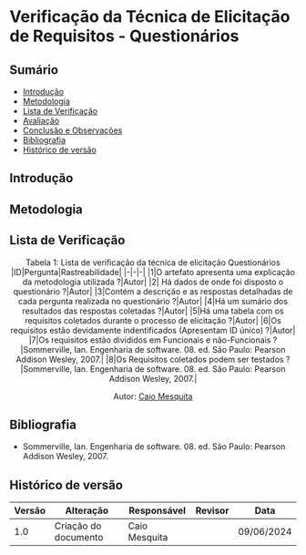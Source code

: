 # Verificação da Técnica de Elicitação de Requisitos - Questionários

## Sumário
* [Introdução](#Introdução)
* [Metodologia](#Metodologia)
* [Lista de Verificação](#Lista-de-Verificação)
* [Avaliação](#Avaliação)
* [Conclusão e Observações](#Conclusão-e-Observações)
* [Bibliografia](#bibliografia)
* [Histórico de versão](#Histórico-de-versão)

## Introdução

## Metodologia 


## Lista de Verificação



<center>

Tabela 1: Lista de verificação da técnica de elicitação Questionários
|ID|Pergunta|Rastreabilidade|
|-|-|-|
|1|O artefato apresenta uma explicação da metodologia utilizada ?|Autor|
|2| Há dados de onde foi disposto o questionário ?|Autor|
|3|Contém a descrição e as respostas detalhadas de cada pergunta realizada no questionário ?|Autor|
|4|Há um sumário dos resultados das respostas coletadas ?|Autor|
|5|Há uma tabela com os requisitos coletados durante o processo de elicitação ?|Autor|
|6|Os requisitos estão devidamente indentificados (Apresentam ID único) ?|Autor|
|7|Os requisitos estão divididos em Funcionais e não-Funcionais ?|Sommerville, Ian. Engenharia de software. 08. ed. São Paulo: Pearson Addison Wesley, 2007.|
|8|Os Requisitos coletados podem ser testados ?|Sommerville, Ian. Engenharia de software. 08. ed. São Paulo: Pearson Addison Wesley, 2007.|


Autor: [Caio Mesquita]() 

</center>


## Bibliografia

- Sommerville, Ian. Engenharia de software. 08. ed. São Paulo: Pearson Addison Wesley, 2007.



## Histórico de versão
| Versão | Alteração                           | Responsável     | Revisor         | Data       |
| ------ | ----------------------------------- | --------------- | --------------- | ---------- |
| 1.0    | Criação do documento                | Caio Mesquita   |  | 09/06/2024 |
